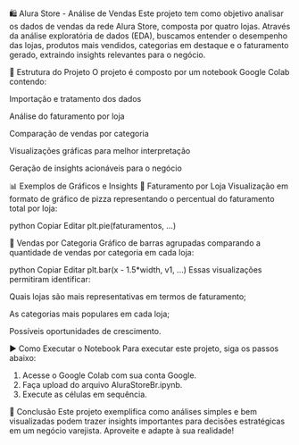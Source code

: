 🛍️ Alura Store - Análise de Vendas
Este projeto tem como objetivo analisar os dados de vendas da rede Alura Store, composta por quatro lojas. Através da análise exploratória de dados (EDA), buscamos entender o desempenho das lojas, produtos mais vendidos, categorias em destaque e o faturamento gerado, extraindo insights relevantes para o negócio.

📁 Estrutura do Projeto
O projeto é composto por um notebook Google Colab contendo:

Importação e tratamento dos dados

Análise do faturamento por loja

Comparação de vendas por categoria

Visualizações gráficas para melhor interpretação

Geração de insights acionáveis para o negócio

📊 Exemplos de Gráficos e Insights
📌 Faturamento por Loja
Visualização em formato de gráfico de pizza representando o percentual do faturamento total por loja:

python
Copiar
Editar
plt.pie(faturamentos, ...)

📌 Vendas por Categoria
Gráfico de barras agrupadas comparando a quantidade de vendas por categoria em cada loja:

python
Copiar
Editar
plt.bar(x - 1.5*width, v1, ...)
Essas visualizações permitiram identificar:

Quais lojas são mais representativas em termos de faturamento;

As categorias mais populares em cada loja;

Possíveis oportunidades de crescimento.

▶️ Como Executar o Notebook
Para executar este projeto, siga os passos abaixo:

1) Acesse o Google Colab com sua conta Google.
2) Faça upload do arquivo AluraStoreBr.ipynb.
3) Execute as células em sequência.

🧠 Conclusão
Este projeto exemplifica como análises simples e bem visualizadas podem trazer insights importantes para decisões estratégicas em um negócio varejista. Aproveite e adapte à sua realidade!
